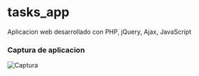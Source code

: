 # tasks_app

Aplicacion web desarrollado con PHP, jQuery, Ajax, JavaScript 

### Captura de aplicacion

![Captura](imgs/img.jpg)
